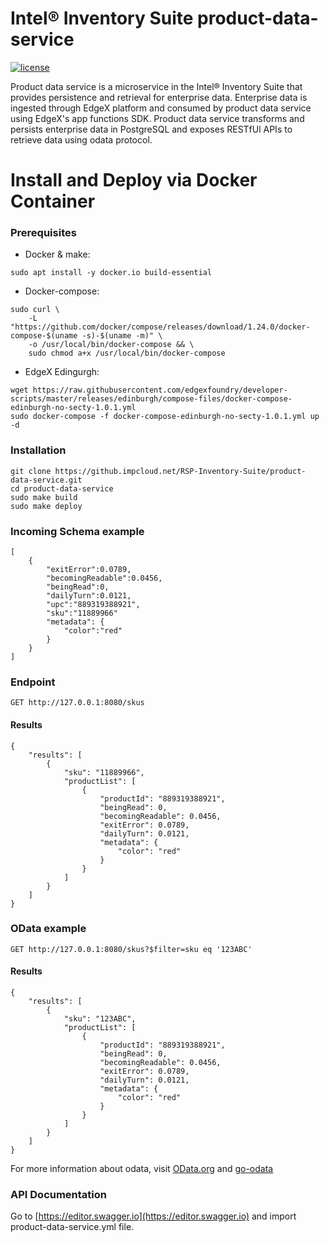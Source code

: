 # Intel® Inventory Suite product-data-service
[![license](https://img.shields.io/badge/license-Apache%20v2.0-blue.svg)](LICENSE)

Product data service is a microservice in the Intel® Inventory Suite that provides persistence and retrieval for enterprise data. 
Enterprise data is ingested through EdgeX platform and consumed by product data service using EdgeX's app functions SDK.
Product data service transforms and persists enterprise data in PostgreSQL and exposes RESTfUl APIs to retrieve data using odata protocol.

# Install and Deploy via Docker Container #

### Prerequisites ###
- Docker & make: 
```
sudo apt install -y docker.io build-essential
```

- Docker-compose:
```
sudo curl \
    -L "https://github.com/docker/compose/releases/download/1.24.0/docker-compose-$(uname -s)-$(uname -m)" \
    -o /usr/local/bin/docker-compose && \
    sudo chmod a+x /usr/local/bin/docker-compose
```

- EdgeX Edingurgh:

```
wget https://raw.githubusercontent.com/edgexfoundry/developer-scripts/master/releases/edinburgh/compose-files/docker-compose-edinburgh-no-secty-1.0.1.yml
sudo docker-compose -f docker-compose-edinburgh-no-secty-1.0.1.yml up -d
```

### Installation ###

```
git clone https://github.impcloud.net/RSP-Inventory-Suite/product-data-service.git
cd product-data-service
sudo make build
sudo make deploy
```

### Incoming Schema example ###
```
[
    {
        "exitError":0.0789,
        "becomingReadable":0.0456,
        "beingRead":0,
        "dailyTurn":0.0121,
        "upc":"889319388921",        
        "sku":"11889966"
        "metadata": {
            "color":"red"			
        }
    }
]
```

### Endpoint ###

```
GET http://127.0.0.1:8080/skus
```

#### Results ####
```
{
    "results": [
        {
            "sku": "11889966",
            "productList": [
                {
                    "productId": "889319388921",
                    "beingRead": 0,
                    "becomingReadable": 0.0456,
                    "exitError": 0.0789,
                    "dailyTurn": 0.0121,
                    "metadata": {
                        "color": "red"
                    }
                }
            ]
        }
    ]
}
```

### OData example ###

```
GET http://127.0.0.1:8080/skus?$filter=sku eq '123ABC'
```

#### Results ####
```
{
    "results": [
        {
            "sku": "123ABC",
            "productList": [
                {
                    "productId": "889319388921",
                    "beingRead": 0,
                    "becomingReadable": 0.0456,
                    "exitError": 0.0789,
                    "dailyTurn": 0.0121,
                    "metadata": {
                        "color": "red"
                    }
                }
            ]
        }
    ]
}
```

For more information about odata, visit [OData.org](https://www.odata.org/) and [go-odata](https://github.impcloud.net/RSP-Inventory-Suite/go-odata)

### API Documentation ###

Go to [https://editor.swagger.io](https://editor.swagger.io) and import product-data-service.yml file.
